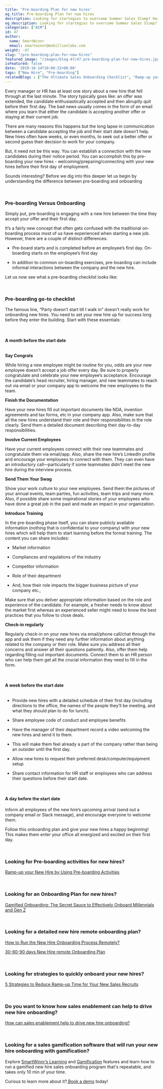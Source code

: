 ```yaml
---
title: 'Pre-boarding Plan for new hires'
og_title: Pre-boarding Plan for new hires
description: Looking for startegies to overcome Summer Sales Slump? Here are 5 interesting sales contests to help you with that
og_description: Looking for startegies to overcome Summer Sales Slump? Here are 5 interesting sales contests to help you with that
categories: ["ACM"]
id: 47
author:
  name: SmartWinnr
  email: smartwinnr@mobillionlabs.com
weight: -47
slug: "/pre-boarding-plan-for-new-hires"
featured_image: "/images/blog-47/47.pre-boarding-plan-for-new-hires.jpg"
isFeatured: false
date: '2019-10-14T10:00:32+08:00'
tags: ["New Hire", "Pre-boarding"] 
relatedBlogs : ["The Ultimate Sales Onboarding Checklist", "Ramp-up your New Hire by Using Pre-boarding Activities", "Top 10 CEOs who started as Sales Reps"]
---
```


Every manager or HR has at least one story about a new hire that fell through at the last minute. The story typically goes like: an offer was extended, the candidate enthusiastically accepted and then abruptly quit before their first day. The bad news usually comes in the form of an email where you learn that either the candidate is accepting another offer or staying at their current job.

There are many reasons this happens but the long lapse in communication between a candidate accepting the job and their start date doesn’t help. New hires often have weeks, or even months, to seek out a better offer or second guess their decision to work for your company.

But, it need not be this way. You can establish a connection with the new candidates during their notice period. You can accomplish this by pre-boarding your new hires - welcoming/preparing/connecting with your new hires before their first day of employment.

Sounds interesting? Before we dig into this deeper let us begin by understanding the difference between pre-boarding and onboarding

<br>

### **Pre-boarding Versus Onboarding**

Simply put, pre-boarding is engaging with a new hire between the time they accept your offer and their first day.

It’s a fairly new concept that often gets confused with the traditional on-boarding process most of us have experienced when starting a new job. However, there are a couple of distinct differences:

* Pre-board starts and is completed before an employee’s first day. On-boarding starts on the employee’s first day

* In addition to common on-boarding exercises, pre-boarding can include informal interactions between the company and the new hire.

Let us now see what a pre-boarding checklist looks like:

<br>

### **Pre-boarding go-to checklist**

The famous line, “Party doesn’t start till I walk in” doesn’t really work for onboarding new hires. You need to set your new hire up for success long before they enter the building. Start with these essentials:

<br>

#### **A month before the start date**

<img alt="" src="/images/blog-47/month.PNG" class="ml-padding-top0 ml-padding-bottom0">

**Say Congrats**

While hiring a new employee might be routine for you, odds are your new employee doesn’t accept a job offer every day. Be sure to properly congratulate and celebrate your new employee’s acceptance. Encourage the candidate’s head recruiter, hiring manager, and new teammates to reach out via email or your company app to welcome the new employees to the team.

**Finish the Documentation**

Have your new hires fill out important documents like NDA, invention agreements and tax forms, etc in your company app. Also, make sure that all the new hires understand their role and their responsibilities in the role clearly. Send them a detailed document describing their day-to-day responsibilities.

**Involve Current Employees**

Have your current employees connect with their new teammates and congratulate them via email/app. Also, share the new hire’s LinkedIn profile and encourage your employees to connect with them. They can even have an introductory call—particularly if some teammates didn’t meet the new hire during the interview process.

**Send Them Your Swag**

Show your work culture to your new employees. Send them the pictures of your annual events, team parties, fun activities, team trips and many more. Also, if possible share some inspirational stories of your employees who have done a great job in the past and made an impact in your organization.

**Introduce Training**

In the pre-boarding phase itself, you can share publicly available information (nothing that is confidential to your company) with your new hires which will help them to start learning before the formal training. The content you can share includes:

* Market information 

* Compliances and regulations of the industry

* Competitor information

* Role of their department

* And, how their role impacts the bigger business picture of your company etc.,

Make sure that you deliver appropriate information based on the role and experience of the candidate. For example, a fresher needs to know about the market first whereas an experienced seller might need to know the best practices that you follow to close deals.

**Check-in regularly**

Regularly check-in on your new hires via email/phone call/chat through the app and ask them if they need any further information about anything related to the company or their role. Make sure you address all their concerns and answer all their questions patiently. Also, offer them help regarding filling out important documents. Connect them to an HR person who can help them get all the crucial information they need to fill in the form.

<br>

#### **A week before the start date**

<img alt="" src="/images/blog-47/Wk.PNG" class="ml-padding-top0 ml-padding-bottom0">

* Provide new hires with a detailed schedule of their first day  (including directions to the office, the names of the people they’ll be meeting, and what they should plan to do for lunch).

* Share employee code of conduct and employee benefits

* Have the manager of their department record a video welcoming the new hires and send it to them. 

* This will make them feel already a part of the company rather than being an outsider until the first day.

* Allow new hires to request their preferred desk/computer/equipment setup

* Share contact information for HR staff or employees who can address their questions before their start date.

<br>

#### **A day before the start date**

Inform all employees of the new hire’s upcoming arrival (send out a company email or Slack message), and encourage everyone to welcome them.

Follow this onboarding plan and give your new hires a happy beginning! This makes them enter your office all energized and excited on their first day.

<br>


<h3><b>Looking for Pre-boarding activities for new hires?</b></h3>
 
<a href="https://www.smartwinnr.com/post/ramp-up-new-hire-with-preboarding-activities/" target="_blank">Ramp-up your New Hire by Using Pre-boarding Activities</a>

<br>

<h3><b>Looking for an Onboarding Plan for new hires?</b></h3>

<a href="https://www.smartwinnr.com/post/gamified-onboarding-the-secret-sauce-to-effectively-onboard-millennials-and-gen-z/" target="_blank">Gamified Onboarding: The Secret Sauce to Effectively Onboard Millennials and Gen Z</a>

<br>

<h3><b>Looking for a detailed new hire remote onboarding plan?</b></h3>

<a href="https://smartwinnr.com/post/how-to-run-the-new-hire-onboarding-process-remotely/" target="_blank">How to Run the New Hire Onboarding Process Remotely?</a>
<br>

<a href="https://www.smartwinnr.com/post/30-60-90-days-gamified-sales-training-plan/" target="_blank">30-60-90 days New Hire remote Onboarding Plan</a>

<br>

<h3><b>Looking for strategies to quickly onboard your new hires?</b></h3>

<a href="https://smartwinnr.com/post/2016/09/reduce-ramp-up-time/" target="_blank">5 Strategies to Reduce Ramp-up Time for Your New Sales Recruits</a>

<br>

<h3><b>Do you want to know how sales enablement can help to drive new hire onboarding?</b></h3>

<a href="https://smartwinnr.com/post/how-can-sales-enablement-help-to-drive-new-hire-onboarding/" target="_blank">How can sales enablement help to drive new hire onboarding?</a>

<br>
<h3><b>Looking for a sales gamification software that will run your new hire onboarding with gamification?</b></h3>

Explore <a href="https://www.smartwinnr.com/product/targeted-learning/" target="_blank">SmartWinnr’s Learning</a> and <a href="https://www.smartwinnr.com/product/gamification/" target="_blank">Gamification</a> features and learn how to run a gamified new hire sales onboarding program that's repeatable, and takes only 10 min of your time. 

Curious to learn more about it?<a href="https://www.smartwinnr.com/request-demo/" target="_blank"> Book a demo</a> today!
